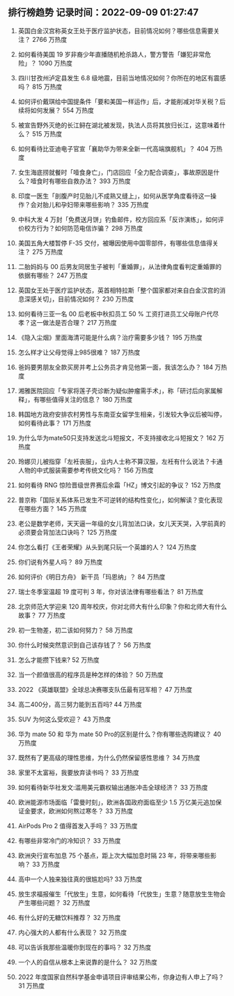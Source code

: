
## 排行榜趋势 记录时间：2022-09-09 01:27:47
  
  1. 英国白金汉宫称英女王处于医疗监护状态，目前情况如何？哪些信息需要关注？ 2766 万热度
    
  2. 如何看待美国 19 岁非裔少年直播随机枪杀路人，警方警告「嫌犯非常危险」？ 1090 万热度
    
  3. 四川甘孜州泸定县发生 6.8 级地震，目前当地情况如何？你所在的地区有震感吗？ 815 万热度
    
  4. 如何评价戴琪给中国提条件「要和美国一样运作」后，才能削减对华关税？后续将如何发展？ 554 万热度
    
  5. 被宣告野外灭绝的长江鲟在湖北被发现，执法人员将其放归长江，这意味着什么？ 515 万热度
    
  6. 如何看待比亚迪电子官宣「襄助华为带来全新一代高端旗舰机」？ 404 万热度
    
  7. 女生海底捞就餐时「噎食身亡」，门店回应「全力配合调查」，事故原因是什么？噎食时有哪些自救办法？ 393 万热度
    
  8. 印度一医生「剖腹产时见胎儿不成熟又缝上」，如何从医学角度看待这一操作？会对胎儿和孕妇带来哪些影响？ 335 万热度
    
  9. 中科大发 4 万封「免费送月饼」钓鱼邮件，校方回应系「反诈演练」，如何评价校方行为？如何防范电信诈骗？ 298 万热度
    
  10. 美国五角大楼暂停 F-35 交付，被曝因使用中国零部件，有哪些信息值得关注？ 275 万热度
    
  11. 二胎妈妈与 00 后男友同居生子被判「重婚罪」，从法律角度看判定重婚罪的依据有哪些？ 247 万热度
    
  12. 英国女王处于医疗监护状态，英首相特拉斯「整个国家都对来自白金汉宫的消息深感关切」，目前情况如何？ 230 万热度
    
  13. 如何看待三亚一名 00 后老板中秋扣员工 50 % 工资打进员工父母账户代尽孝？这一做法是否合理？ 217 万热度
    
  14. 《隐入尘烟》里面海清可能是什么病？治疗需要多少钱？ 195 万热度
    
  15. 怎么样才让父母觉得上985很难？ 187 万热度
    
  16. 爸妈要男朋友全款买房并考上公务员才肯见他第一面，我该怎么办？ 184 万热度
    
  17. 湘雅医院回应「专家将莲子壳诊断为疑似肿瘤需手术」，称「研讨后向家属解释」，有哪些值得关注的信息？ 180 万热度
    
  18. 韩国地方政府安排农村男性与东南亚女留学生相亲，引发较大争议后被叫停，如何看待此事？ 171 万热度
    
  19. 为什么华为mate50只支持发送北斗短报文，不支持接收北斗短报文？ 162 万热度
    
  20. 玲娜贝儿被指穿「左衽丧服」，业内人士称不算汉服，左衽有什么说法？卡通人物的中式服装需要参考传统文化吗？ 156 万热度
    
  21. 如何看待 RNG 惊险晋级世界赛后余霜「HZ」博文引起的争议？ 152 万热度
    
  22. 普京称「国际关系体系已发生不可逆转的结构性变化」，如何解读？变化表现在哪些方面？ 145 万热度
    
  23. 老公是数学老师，天天逼一年级的女儿背加法口诀，女儿天天哭，入学前真的必须要会背加法口诀吗？ 125 万热度
    
  24. 你怎么看打《王者荣耀》从头到尾只玩一个英雄的人？ 124 万热度
    
  25. 你们说有外星人吗？ 89 万热度
    
  26. 如何评价《明日方舟》 新干员「玛恩纳」？ 84 万热度
    
  27. 瑞士冬季室温超 19 度可判 3 年，你对该法律有哪些看法？ 81 万热度
    
  28. 北京师范大学迎来 120 周年校庆，你对北师大有什么印象？你和北师大有什么故事？ 77 万热度
    
  29. 初一生物差，初二该如何努力？ 58 万热度
    
  30. 你什么时候突然意识到自己该存钱了？ 56 万热度
    
  31. 怎么才能攒下钱来? 52 万热度
    
  32. 当一个颜值很高的程序员是种怎样的体验？ 50 万热度
    
  33. 2022 《英雄联盟》全球总决赛哪支队伍最有冠军相？ 47 万热度
    
  34. 高二400分，高三努力能到五百吗? 44 万热度
    
  35. SUV 为何这么受欢迎？ 43 万热度
    
  36. 华为 mate 50 和 华为 mate 50 Pro的区别是什么？你有哪些选购建议？ 40 万热度
    
  37. 既然有了更高级的理性思维，为什么仍然保留感性思维？ 34 万热度
    
  38. 家里不太富裕，我要放弃读书吗？ 33 万热度
    
  39. 如何看待新华社发文:滥用美元霸权输出通胀冲击全球经济？ 33 万热度
    
  40. 欧洲能源市场面临「雷曼时刻」，欧洲各国政府面临至少 1.5 万亿美元追加保证金要求，欧洲如何熬过寒冬？ 33 万热度
    
  41. AirPods Pro 2 值得首发入手吗？ 33 万热度
    
  42. 有哪些非常冷门的冷知识？ 33 万热度
    
  43. 欧洲央行宣布加息 75 个基点，距上次大幅加息时隔 23 年，将带来哪些影响？ 33 万热度
    
  44. 高中一个人独来独往真的很尴尬吗? 33 万热度
    
  45. 放生求福报催生「代放生」生意，如何看待「代放生」生意？随意放生生物会产生哪些问题？ 32 万热度
    
  46. 有什么好的无糖饮料推荐？ 32 万热度
    
  47. 内心强大的人都有什么表现？ 32 万热度
    
  48. 可以告诉我那些温暖你到现在的事吗？ 32 万热度
    
  49. 一个人的自信从根本上来说靠的是什么？ 32 万热度
    
  50. 2022 年度国家自然科学基金申请项目评审结果公布，你身边有人申上了吗？ 31 万热度
    